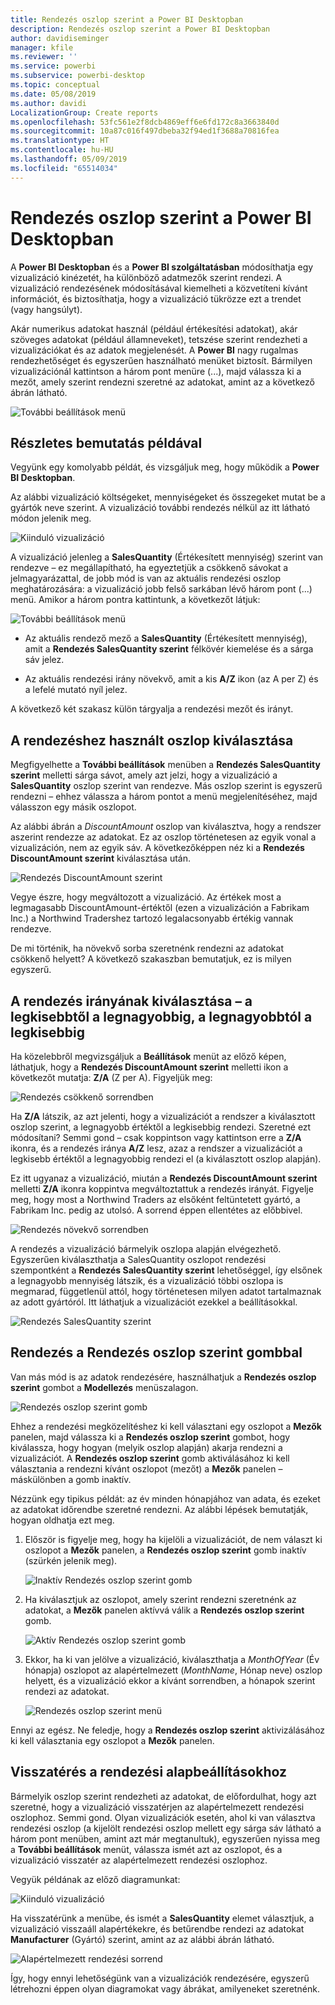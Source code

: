 ```yaml
---
title: Rendezés oszlop szerint a Power BI Desktopban
description: Rendezés oszlop szerint a Power BI Desktopban
author: davidiseminger
manager: kfile
ms.reviewer: ''
ms.service: powerbi
ms.subservice: powerbi-desktop
ms.topic: conceptual
ms.date: 05/08/2019
ms.author: davidi
LocalizationGroup: Create reports
ms.openlocfilehash: 53fc561e2f8dcb4869eff6e6fd172c8a3663840d
ms.sourcegitcommit: 10a87c016f497dbeba32f94ed1f3688a70816fea
ms.translationtype: HT
ms.contentlocale: hu-HU
ms.lasthandoff: 05/09/2019
ms.locfileid: "65514034"
---
```

# <a name="sort-by-column-in-power-bi-desktop"></a>Rendezés oszlop szerint a Power BI Desktopban
A **Power BI Desktopban** és a **Power BI szolgáltatásban** módosíthatja egy vizualizáció kinézetét, ha különböző adatmezők szerint rendezi. A vizualizáció rendezésének módosításával kiemelheti a közvetíteni kívánt információt, és biztosíthatja, hogy a vizualizáció tükrözze ezt a trendet (vagy hangsúlyt).

Akár numerikus adatokat használ (például értékesítési adatokat), akár szöveges adatokat (például államneveket), tetszése szerint rendezheti a vizualizációkat és az adatok megjelenését.  A **Power BI** nagy rugalmas rendezhetőséget és egyszerűen használható menüket biztosít. Bármilyen vizualizációnál kattintson a három pont menüre (...), majd válassza ki a mezőt, amely szerint rendezni szeretné az adatokat, amint az a következő ábrán látható.

![További beállítások menü](media/desktop-sort-by-column/sortbycolumn_2.png)

## <a name="more-depth-and-an-example"></a>Részletes bemutatás példával
Vegyünk egy komolyabb példát, és vizsgáljuk meg, hogy működik a **Power BI Desktopban**.

Az alábbi vizualizáció költségeket, mennyiségeket és összegeket mutat be a gyártók neve szerint. A vizualizáció további rendezés nélkül az itt látható módon jelenik meg.

![Kiinduló vizualizáció](media/desktop-sort-by-column/sortbycolumn_1.png)

A vizualizáció jelenleg a **SalesQuantity** (Értékesített mennyiség) szerint van rendezve – ez megállapítható, ha egyeztetjük a csökkenő sávokat a jelmagyarázattal, de jobb mód is van az aktuális rendezési oszlop meghatározására: a vizualizáció jobb felső sarkában lévő három pont (...) menü. Amikor a három pontra kattintunk, a következőt látjuk:

![További beállítások menü](media/desktop-sort-by-column/sortbycolumn_2.png)

* Az aktuális rendező mező a **SalesQuantity** (Értékesített mennyiség), amit a **Rendezés SalesQuantity szerint** félkövér kiemelése és a sárga sáv jelez. 

* Az aktuális rendezési irány növekvő, amit a kis **A/Z** ikon (az A per Z) és a lefelé mutató nyíl jelez.

A következő két szakasz külön tárgyalja a rendezési mezőt és irányt.

## <a name="selecting-which-column-to-use-for-sorting"></a>A rendezéshez használt oszlop kiválasztása
Megfigyelhette a **További beállítások** menüben a **Rendezés SalesQuantity szerint** melletti sárga sávot, amely azt jelzi, hogy a vizualizáció a **SalesQuantity** oszlop szerint van rendezve. Más oszlop szerint is egyszerű rendezni – ehhez válassza a három pontot a menü megjelenítéséhez, majd válasszon egy másik oszlopot.

Az alábbi ábrán a *DiscountAmount* oszlop van kiválasztva, hogy a rendszer aszerint rendezze az adatokat. Ez az oszlop történetesen az egyik vonal a vizualizáción, nem az egyik sáv. A következőképpen néz ki a **Rendezés DiscountAmount szerint** kiválasztása után.

![Rendezés DiscountAmount szerint](media/desktop-sort-by-column/sortbycolumn_3.png)

Vegye észre, hogy megváltozott a vizualizáció. Az értékek most a legmagasabb DiscountAmount-értéktől (ezen a vizualizáción a Fabrikam Inc.) a Northwind Tradershez tartozó legalacsonyabb értékig vannak rendezve. 

De mi történik, ha növekvő sorba szeretnénk rendezni az adatokat csökkenő helyett? A következő szakaszban bemutatjuk, ez is milyen egyszerű.

## <a name="selecting-the-sort-order---smallest-to-largest-largest-to-smallest"></a>A rendezés irányának kiválasztása – a legkisebbtől a legnagyobbig, a legnagyobbtól a legkisebbig
Ha közelebbről megvizsgáljuk a **Beállítások** menüt az előző képen, láthatjuk, hogy a **Rendezés DiscountAmount szerint** melletti ikon a következőt mutatja: **Z/A** (Z per A). Figyeljük meg:

![Rendezés csökkenő sorrendben](media/desktop-sort-by-column/sortbycolumn_4.png)

Ha **Z/A** látszik, az azt jelenti, hogy a vizualizációt a rendszer a kiválasztott oszlop szerint, a legnagyobb értéktől a legkisebbig rendezi. Szeretné ezt módosítani? Semmi gond – csak koppintson vagy kattintson erre a **Z/A** ikonra, és a rendezés iránya **A/Z** lesz, azaz a rendszer a vizualizációt a legkisebb értéktől a legnagyobbig rendezi el (a kiválasztott oszlop alapján).

Ez itt ugyanaz a vizualizáció, miután a **Rendezés DiscountAmount szerint** melletti **Z/A** ikonra koppintva megváltoztattuk a rendezés irányát. Figyelje meg, hogy most a Northwind Traders az elsőként feltüntetett gyártó, a Fabrikam Inc. pedig az utolsó. A sorrend éppen ellentétes az előbbivel.

![Rendezés növekvő sorrendben](media/desktop-sort-by-column/sortbycolumn_5.png)

A rendezés a vizualizáció bármelyik oszlopa alapján elvégezhető. Egyszerűen kiválaszthatja a SalesQuantity oszlopot rendezési szempontként a **Rendezés SalesQuantity szerint** lehetőséggel, így elsőnek a legnagyobb mennyiség látszik, és a vizualizáció többi oszlopa is megmarad, függetlenül attól, hogy történetesen milyen adatot tartalmaznak az adott gyártóról. Itt láthatjuk a vizualizációt ezekkel a beállításokkal.

![Rendezés SalesQuantity szerint](media/desktop-sort-by-column/sortbycolumn_6.png)

## <a name="sort-using-the-sort-by-column-button"></a>Rendezés a Rendezés oszlop szerint gombbal
Van más mód is az adatok rendezésére, használhatjuk a **Rendezés oszlop szerint** gombot a **Modellezés** menüszalagon.

![Rendezés oszlop szerint gomb](media/desktop-sort-by-column/sortbycolumn_8.png)

Ehhez a rendezési megközelítéshez ki kell választani egy oszlopot a **Mezők** panelen, majd válassza ki a **Rendezés oszlop szerint** gombot, hogy kiválassza, hogy hogyan (melyik oszlop alapján) akarja rendezni a vizualizációt. A **Rendezés oszlop szerint** gomb aktiválásához ki kell választania a rendezni kívánt oszlopot (mezőt) a **Mezők** panelen – máskülönben a gomb inaktív.

Nézzünk egy tipikus példát: az év minden hónapjához van adata, és ezeket az adatokat időrendbe szeretné rendezni. Az alábbi lépések bemutatják, hogyan oldhatja ezt meg.

1. Először is figyelje meg, hogy ha kijelöli a vizualizációt, de nem választ ki oszlopot a **Mezők** panelen, a **Rendezés oszlop szerint** gomb inaktív (szürkén jelenik meg).
   
   ![Inaktív Rendezés oszlop szerint gomb](media/desktop-sort-by-column/sortbycolumn_9.png)

2. Ha kiválasztjuk az oszlopot, amely szerint rendezni szeretnénk az adatokat, a **Mezők** panelen aktívvá válik a **Rendezés oszlop szerint** gomb.
   
   ![Aktív Rendezés oszlop szerint gomb](media/desktop-sort-by-column/sortbycolumn_10.png)
3. Ekkor, ha ki van jelölve a vizualizáció, kiválaszthatja a *MonthOfYear* (Év hónapja) oszlopot az alapértelmezett (*MonthName*, Hónap neve) oszlop helyett, és a vizualizáció ekkor a kívánt sorrendben, a hónapok szerint rendezi az adatokat.
   
   ![Rendezés oszlop szerint menü](media/desktop-sort-by-column/sortbycolumn_11.png)

Ennyi az egész. Ne feledje, hogy a **Rendezés oszlop szerint** aktivizálásához ki kell választania egy oszlopot a **Mezők** panelen.

## <a name="getting-back-to-default-column-for-sorting"></a>Visszatérés a rendezési alapbeállításokhoz
Bármelyik oszlop szerint rendezheti az adatokat, de előfordulhat, hogy azt szeretné, hogy a vizualizáció visszatérjen az alapértelmezett rendezési oszlophoz. Semmi gond. Olyan vizualizációk esetén, ahol ki van választva rendezési oszlop (a kijelölt rendezési oszlop mellett egy sárga sáv látható a három pont menüben, amint azt már megtanultuk), egyszerűen nyissa meg a **További beállítások** menüt, válassza ismét azt az oszlopot, és a vizualizáció visszatér az alapértelmezett rendezési oszlophoz.

Vegyük példának az előző diagramunkat:

![Kiinduló vizualizáció](media/desktop-sort-by-column/sortbycolumn_6.png)

Ha visszatérünk a menübe, és ismét a **SalesQuantity** elemet választjuk, a vizualizáció visszaáll alapértékekre, és betűrendbe rendezi az adatokat **Manufacturer** (Gyártó) szerint, amint az az alábbi ábrán látható.

![Alapértelmezett rendezési sorrend](media/desktop-sort-by-column/sortbycolumn_7.png)

Így, hogy ennyi lehetőségünk van a vizualizációk rendezésére, egyszerű létrehozni éppen olyan diagramokat vagy ábrákat, amilyeneket szeretnénk.

